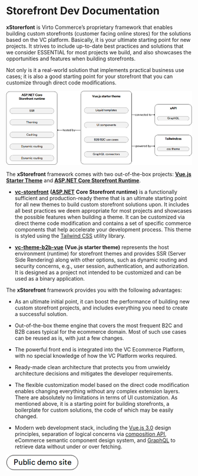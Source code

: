 # Storefront Dev Documentation

**xStorerfont** is Virto Commerce’s proprietary framework that enables building custom storefronts (customer facing online stores) for the solutions based on the VC platform. Basically, it is your ultimate starting point for new projects. It strives to include up-to-date best practices and solutions that we consider ESSENTIAL for most projects we build, and also showcases the opportunities and features when building storefronts.

Not only is it a real-world solution that implements practical business use cases; it is also a good starting point for your storefront that you can customize through direct code modifications.

![xStorefront chart](media/xstorefront-chart.png)

The **xStorefront** framework comes with two out-of-the-box projects: [**Vue.js Starter Theme**](https://github.com/VirtoCommerce/vc-theme-b2b-vue)  and [**ASP.NET Core Storefront Runtime**](https://github.com/VirtoCommerce/vc-storefront).

-   [**vc-storefront**](https://github.com/VirtoCommerce/vc-storefront) **(**[**ASP.NET**](http://ASP.NET) **Core Storefront runtime)** is a functionally sufficient and production-ready theme that is an ultimate starting point for all new themes to build custom storefront solutions upon. It includes all best practices we deem appropriate for most projects and showcases the possible features when building a theme. It can be customized via direct theme code modification and contains a set of specific commerce components that help accelerate your development process. This theme is styled using the [Tailwind CSS](https://tailwindcss.com/) utility library.
    
-   [**vc-theme-b2b-vue**](https://github.com/VirtoCommerce/vc-theme-b2b-vue) **(Vue.js starter theme)** represents the host environment (runtime) for storefront themes and provides SSR (Server Side Rendering) along with other options, such as dynamic routing and security concerns, e.g., user session, authentication, and authorization. It is designed as a project not intended to be customized and can be used as a binary application.

The **xStorefront** framework provides you with the following advantages:

- As an ultimate initial point, it can boost the performance of building new custom storefront projects, and includes everything you need to create a successful solution.
    
- Out-of-the-box theme engine that covers the most frequent B2C and B2B cases typical for the ecommerce domain. Most of such use cases can be reused as is, with just a few changes.
    
- The powerful front end is integrated into the VC Ecommerce Platform, with no special knowledge of how the VC Platform works required.
    
- Ready-made clean architecture that protects you from unwieldy architecture decisions and mitigates the developer requirements.
    
-  The flexible customization model based on the direct code modification enables changing everything without any complex extension layers. There are absolutely no limitations in terms of UI customization. As mentioned above, it is a starting point for building storefronts, a boilerplate for custom solutions, the code of which may be easily changed.
    
- Modern web development stack, including the [Vue.js 3.0](https://vuejs.org/) design principles, separation of logical concerns via [composition API](https://v3.vuejs.org/api/composition-api.html), eCommerce semantic component design system, and [GraphQL](https://graphql.org/) to retrieve data without under or over fetching.

[![Storefront demo site](media/public-demo-site.png)](https://virtostart-demo-store.govirto.com/)
